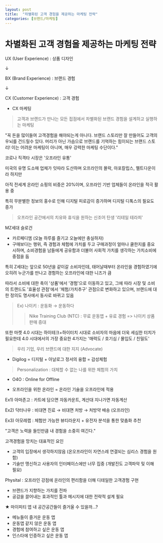 ```yaml
---
layout: post
title:  "차별화된 고객 경험을 제공하는 마케팅 전략"
categories: [브랜드/마케팅]
---
```


# 차별화된 고객 경험을 제공하는 마케팅 전략

UX (User Experience) : 상품 디자인

↓

BX (Brand Experience) : 브랜드 경험

↓

CX (Customer Experience) : 고객 경험



* CX 마케팅
> 고객과 브랜드가 만나는 모든 접점에서 차별화된 브랜드 경험을 설계하고 실행하는 마케팅
  
  
"꼭 돈을 많이들여 고객경험을 해야되는게 아니다. 브랜드 스토리만 잘 만들어도 고객의 우뇌를 건드릴수 있다. 머리가 아닌 가슴으로 브랜드를 기억하는 힘이되는 브랜드 스토리! 이는 어려운 마케팅이 아니며, 매우 강력한 마케팅 수단이다."
  
  

코로나 직격타 시장은 '오프라인 유통'
  
미국의 유명 도소매 업체가 잇따라 도산하며 오프라인의 몰락, 아포칼립스, 멜트다운이라 하지만
  
아직 전세계 온라인 쇼핑의 비중은 20%이며, 오프라인 기반 업체들이 온라인을 적극 활용 중
  

  
특히 무분별한 정보의 홍수로 인해 디지털 피로감이 증가하며 디지털 디톡스의 필요도 증가
> 오프라인 공간에서의 치유와 휴식을 원하는 신조어 탄생 '리테일 테라피'
  
  
  
MZ세대 슬로건
- 카르페디엠 (오늘 하루를 즐기고 오늘에만 충실하자)
- 구매보다는 행위, 즉 경험과 체험에 가치를 두고 구매과정이 얼마나 쿨한지를 중요시하며, 소비경험을 남들에게 공유함과 더불어 사회적 가치를 생각하는 가치소비에 중점을 둠
  
특히 Z세대는 앞으로 50년을 같이갈 소비자인데, 태어날때부터 온라인을 경험하였기에 오히려 누군가를 만나고 경험하는 오프라인에 대한 니즈가 큼
  
  
  
따라서 소비에 대한 축이 '상품'에서 '경험'으로 이동하고 있고, 그에 따라 시장 및 소비의 트랜드도 '효율성 관점'에서 '체험/가치추구' 관점으로 변화하고 있으며, 브랜드에 대한 정의도 명사에서 동사로 바뀌고 있음
> Ex) 나이키 : 운동화 → 운동하다
>>Nike Training Club (NTC) : 무료 운동앱 + 유료 경험 => 나이키 상품판매 증대
   
  
  
또한 마켓 4.0 시대는 하이테크+하이터치 시대로 소비자의 마음에 더욱 세심한 터치가 필요한데 4.0 시대에서의 가장 중요한 4가지는 '매력도 / 호기심 / 몰입도 / 친밀도'
> 우리 기업, 우리 브랜드에 대한 지지 (Advocate)
  
  
  
* Digilog = 디지털 + 아날로그 정서의 융합 = 감성체험
> Personalization : 대체할 수 없는 나를 위한 체험의 가치
  
  
  
* O4O : Online for Offline
- 오프라인을 위한 온라인 = 온라인 기술을 오프라인에 적용
  
Ex1) 아마존고 : 카트에 담으면 자동카운트, 계산대 지나가면 자동계산
  
Ex2) 닥터나우 : 비대면 진료 → 비대면 처방 → 처방약 배송 (오프라인)
  
Ex3) 아모레랩 : 체험만 가능한 뷰티라운지 + 유전자 분석을 통한 맞춤화 추천
  
  
  
"고객은 노력을 들인만큼 내 경험을 소중히 여긴다."
  
  
  
고객경험을 망치는 대표적인 요인
- 고객의 입장에서 생각하지않음 (온오프라인이 자연스레 연결되는 심리스 경험을 원함)
- 기술만 맹신하고 사용자의 인터페이스에만 너무 집중 (개발진도 고객파악 및 이해 필요)
  
  
  
Physital : 오프라인 강점에 온라인의 편리함을 더해 디테일한 고객경험 구현
- 브랜드가 지향하는 가치를 전파
- 공감을 끌어내는 효과적인 툴과 메시지에 대한 전략적 설계 필요
  
  
  
★ 마이피티 앱 내 공간공간들이 즐거울 수 있을까...?
- 메뉴들이 즐거운 운동 앱
- 운동앱 같지 않은 운동 앱
- 경험에 참여하고 싶은 운동 앱
- 인스타에 인증하고 싶은 운동 앱